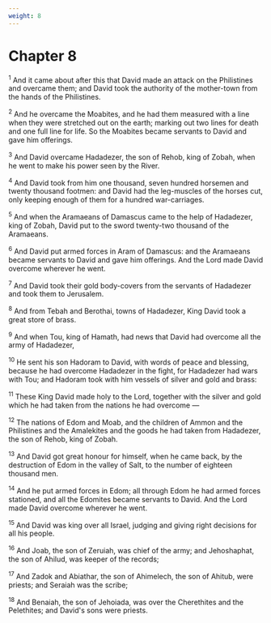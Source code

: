 ```yaml
---
weight: 8
---
```


# Chapter 8

<sup>1</sup> And it came about after this that David made an attack on the Philistines and overcame them; and David took the authority of the mother-town from the hands of the Philistines. 

<sup>2</sup> And he overcame the Moabites, and he had them measured with a line when they were stretched out on the earth; marking out two lines for death and one full line for life. So the Moabites became servants to David and gave him offerings. 

<sup>3</sup> And David overcame Hadadezer, the son of Rehob, king of Zobah, when he went to make his power seen by the River. 

<sup>4</sup> And David took from him one thousand, seven hundred horsemen and twenty thousand footmen: and David had the leg-muscles of the horses cut, only keeping enough of them for a hundred war-carriages. 

<sup>5</sup> And when the Aramaeans of Damascus came to the help of Hadadezer, king of Zobah, David put to the sword twenty-two thousand of the Aramaeans. 

<sup>6</sup> And David put armed forces in Aram of Damascus: and the Aramaeans became servants to David and gave him offerings. And the Lord made David overcome wherever he went. 

<sup>7</sup> And David took their gold body-covers from the servants of Hadadezer and took them to Jerusalem. 

<sup>8</sup> And from Tebah and Berothai, towns of Hadadezer, King David took a great store of brass. 

<sup>9</sup> And when Tou, king of Hamath, had news that David had overcome all the army of Hadadezer, 

<sup>10</sup> He sent his son Hadoram to David, with words of peace and blessing, because he had overcome Hadadezer in the fight, for Hadadezer had wars with Tou; and Hadoram took with him vessels of silver and gold and brass: 

<sup>11</sup> These King David made holy to the Lord, together with the silver and gold which he had taken from the nations he had overcome — 

<sup>12</sup> The nations of Edom and Moab, and the children of Ammon and the Philistines and the Amalekites and the goods he had taken from Hadadezer, the son of Rehob, king of Zobah. 

<sup>13</sup> And David got great honour for himself, when he came back, by the destruction of Edom in the valley of Salt, to the number of eighteen thousand men. 

<sup>14</sup> And he put armed forces in Edom; all through Edom he had armed forces stationed, and all the Edomites became servants to David. And the Lord made David overcome wherever he went. 

<sup>15</sup> And David was king over all Israel, judging and giving right decisions for all his people. 

<sup>16</sup> And Joab, the son of Zeruiah, was chief of the army; and Jehoshaphat, the son of Ahilud, was keeper of the records; 

<sup>17</sup> And Zadok and Abiathar, the son of Ahimelech, the son of Ahitub, were priests; and Seraiah was the scribe; 

<sup>18</sup> And Benaiah, the son of Jehoiada, was over the Cherethites and the Pelethites; and David's sons were priests. 


